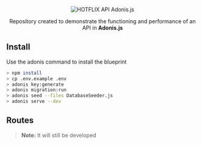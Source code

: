 <center>

![HOTFLIX API Adonis.js](https://i.ibb.co/2t4g1h0/2963341935-f8f115f3-f20a-4e07-a026-4ce1ece20f9e.png)

Repository created to demonstrate the functioning and performance of an API in **Adonis.js**
</center>

## Install
Use the adonis command to install the blueprint
```bash
> npm install
> cp .env.example .env
> adonis key:generate
> adonis migration:run
> adonis seed --files DatabaseSeeder.js
> adonis serve --dev
```

## Routes

> **Note:** It will still be developed
